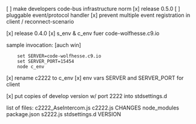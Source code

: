 [ ] make developers code-bus infrastructure norm
[x] release 0.5.0
[ ] pluggable event/protocol handler
[x] prevent multiple event registration in client / reconnect-scenario

[x] release 0.4.0
[x] s_env & c_env fuer code-wolfhesse.c9.io

sample invocation: [auch win]

```
    set SERVER=code-wolfhesse.c9.io
    set SERVER_PORT=15454
    node c_env
```

[x] rename c2222 to c_env
[x] env vars SERVER and SERVER_PORT for client

[x] put copies of develop version w/ port 2222 into stdsettings.d

list of files:
c2222_AseIntercom.js
c2222.js
CHANGES
node_modules
package.json
s2222.js
stdsettings.d
VERSION

